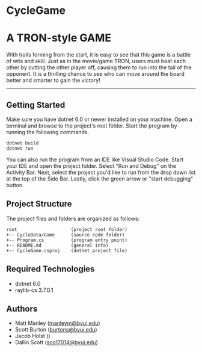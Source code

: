 # CycleGame
# A TRON-style GAME
With trails forming from the start, it is easy to see that this game
is a battle of wits and skill. Just as in the movie/game TRON, users
must beat each other by cutting the other player off, causing them to 
run into the tail of the opponent. It is a thrilling chance to see
who can move around the board better and smarter to gain the victory!

---
## Getting Started
Make sure you have dotnet 6.0 or newer installed on your machine. Open 
a terminal and browse to the project's root folder. Start the program 
by running the following commands.
```
dotnet build
dotnet run 
```
You can also run the program from an IDE like Visual Studio Code. 
Start your IDE and open the project folder. Select "Run and Debug" on 
the Activity Bar. Next, select the project you'd like to run from the 
drop down list at the top of the Side Bar. Lastly, click the green 
arrow or "start debugging" button.

## Project Structure
The project files and folders are organized as follows:
```
root                    (project root folder)
+-- CycleData/Game      (source code folder)
+-- Program.cs          (program entry point)    
+-- README.md           (general info)
+-- CycleGame.csproj    (dotnet project file)
```

## Required Technologies
* dotnet 6.0
* raylib-cs 3.7.0.1

## Authors
* Matt Manley (manleym@byui.edu)
* Scott Burton (burtons@byui.edu)
* Jacob Holst ()
* Dallin Scott (sco17014@byui.edu)